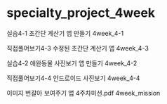 # specialty_project_4week

실습4-1 초간단 계산기 앱 만들기 4week_4-1

직접풀어보기4-3 수정된 초간단 계산기 앱 4week_4-3

실습4-2 애완동물 사진보기 앱 만들기 4week_4-2

직접풀어보기4-4 안드로이드 사진보기 4week_4-4

이미지 번갈아 보여주기 앱  4주차미션.pdf 4week_mission

